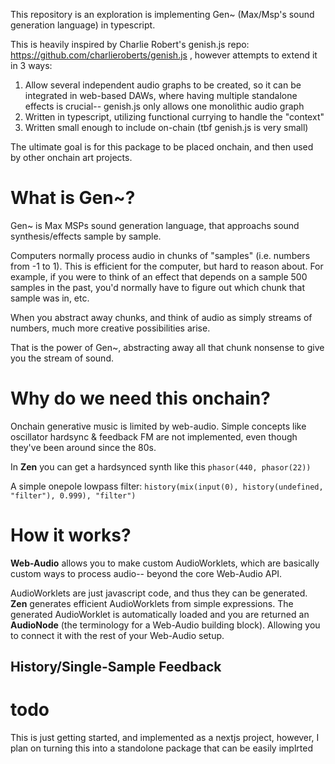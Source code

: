 This repository is an exploration is implementing Gen~ (Max/Msp's sound generation language) in typescript.

This is heavily inspired by Charlie Robert's genish.js repo: https://github.com/charlieroberts/genish.js , however
attempts to extend it in 3 ways:
1. Allow several independent audio graphs to be created, so it can be integrated in web-based DAWs, where having multiple standalone effects
is crucial-- genish.js only allows one monolithic audio graph
2. Written in typescript, utilizing functional currying to handle the "context"
3. Written small enough to include on-chain (tbf genish.js is very small)

The ultimate goal is for this package to be placed onchain, and then used by other onchain art projects.

# What is Gen~?

Gen~ is Max MSPs sound generation language, that approachs sound synthesis/effects sample by sample.

Computers normally process audio in chunks of "samples" (i.e. numbers from -1 to 1). This is efficient for the computer, but hard 
to reason about. For example, if you were to think of an effect that depends on a sample 500 samples in the past, you'd normally
have to figure out which chunk that sample was in, etc.

When you abstract away chunks, and think of audio as simply streams of numbers, much more creative possibilities arise.

That is the power of Gen~, abstracting away all that chunk nonsense to give you the stream of sound.

# Why do we need this onchain?

Onchain generative music is limited by web-audio. Simple concepts like oscillator hardsync & feedback FM are not implemented, even though they've been around since the 80s. 

In **Zen** you can get a hardsynced synth like this
`
phasor(440, phasor(22)) 
`

A simple onepole lowpass filter: `history(mix(input(0), history(undefined, "filter"), 0.999), "filter")`

# How it works?

**Web-Audio** allows you to make custom AudioWorklets, which are basically custom ways to process audio-- beyond the core Web-Audio API.

AudioWorklets are just javascript code, and thus they can be generated. **Zen** generates efficient AudioWorklets from simple expressions.
The generated AudioWorklet is automatically loaded and you are returned an **AudioNode** (the terminology for a Web-Audio building block). Allowing
you to connect it with the rest of your Web-Audio setup.

## History/Single-Sample Feedback


# todo

This is just getting started, and implemented as a nextjs project, however, I plan on turning this into a standolone package that can be easily implrted

